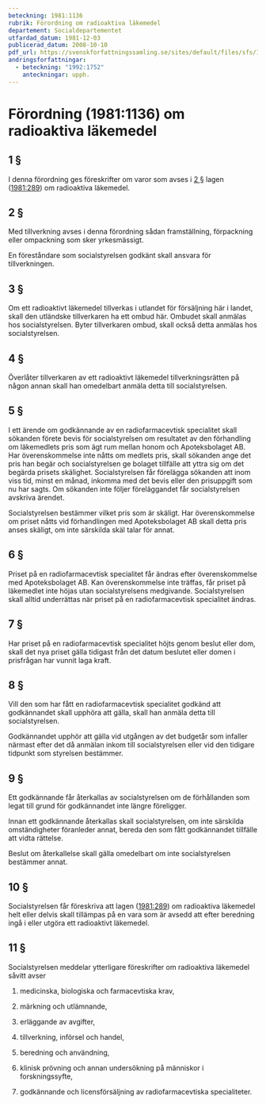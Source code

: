 ```yaml
---
beteckning: 1981:1136
rubrik: Förordning om radioaktiva läkemedel
departement: Socialdepartementet
utfardad_datum: 1981-12-03
publicerad_datum: 2008-10-10
pdf_url: https://svenskforfattningssamling.se/sites/default/files/sfs/1981-12/SFS1981-1136.pdf
andringsforfattningar:
  - beteckning: "1992:1752"
    anteckningar: upph.
---
```


# Förordning (1981:1136) om radioaktiva läkemedel

## 1 §

I denna förordning ges föreskrifter om varor som avses i [2 §](#2) lagen ([1981:289](https://selex.se/eli/sfs/1981/289)) om radioaktiva läkemedel.

## 2 §

Med tillverkning avses i denna förordning sådan framställning, förpackning eller ompackning som sker yrkesmässigt.

En föreståndare som socialstyrelsen godkänt skall ansvara för tillverkningen.

## 3 §

Om ett radioaktivt läkemedel tillverkas i utlandet för försäljning här i landet, skall den utländske tillverkaren ha ett ombud här. Ombudet skall anmälas hos socialstyrelsen. Byter tillverkaren ombud, skall också detta anmälas hos socialstyrelsen.

## 4 §

Överlåter tillverkaren av ett radioaktivt läkemedel tillverkningsrätten på någon annan skall han omedelbart anmäla detta till socialstyrelsen.

## 5 §

I ett ärende om godkännande av en radiofarmacevtisk specialitet skall sökanden förete bevis för socialstyrelsen om resultatet av den förhandling om läkemedlets pris som ägt rum mellan honom och Apoteksbolaget AB. Har överenskommelse inte nåtts om medlets pris, skall sökanden ange det pris han begär och socialstyrelsen ge bolaget tillfälle att yttra sig om det begärda prisets skälighet. Socialstyrelsen får förelägga sökanden att inom viss tid, minst en månad, inkomma med det bevis eller den prisuppgift som nu har sagts. Om sökanden inte följer föreläggandet får socialstyrelsen avskriva ärendet.

Socialstyrelsen bestämmer vilket pris som är skäligt. Har överenskommelse om priset nåtts vid förhandlingen med Apoteksbolaget AB skall detta pris anses skäligt, om inte särskilda skäl talar för annat.

## 6 §

Priset på en radiofarmacevtisk specialitet får ändras efter överenskommelse med Apoteksbolaget AB. Kan överenskommelse inte träffas, får priset på läkemedlet inte höjas utan socialstyrelsens medgivande. Socialstyrelsen skall alltid underrättas när priset på en radiofarmacevtisk specialitet ändras.

## 7 §

Har priset på en radiofarmacevtisk specialitet höjts genom beslut eller dom, skall det nya priset gälla tidigast från det datum beslutet eller domen i prisfrågan har vunnit laga kraft.

## 8 §

Vill den som har fått en radiofarmacevtisk specialitet godkänd att godkännandet skall upphöra att gälla, skall han anmäla detta till socialstyrelsen.

Godkännandet upphör att gälla vid utgången av det budgetår som infaller närmast efter det då anmälan inkom till socialstyrelsen eller vid den tidigare tidpunkt som styrelsen bestämmer.

## 9 §

Ett godkännande får återkallas av socialstyrelsen om de förhållanden som legat till grund för godkännandet inte längre föreligger.

Innan ett godkännande återkallas skall socialstyrelsen, om inte särskilda omständigheter föranleder annat, bereda den som fått godkännandet tillfälle att vidta rättelse.

Beslut om återkallelse skall gälla omedelbart om inte socialstyrelsen bestämmer annat.

## 10 §

Socialstyrelsen får föreskriva att lagen ([1981:289](https://selex.se/eli/sfs/1981/289)) om radioaktiva läkemedel helt eller delvis skall tillämpas på en vara som är avsedd att efter beredning ingå i eller utgöra ett radioaktivt läkemedel.

## 11 §

Socialstyrelsen meddelar ytterligare föreskrifter om radioaktiva läkemedel såvitt avser

1. medicinska, biologiska och farmacevtiska krav,

2. märkning och utlämnande,

3. erläggande av avgifter,

4. tillverkning, införsel och handel,

5. beredning och användning,

6. klinisk prövning och annan undersökning på människor i forskningssyfte,

7. godkännande och licensförsäljning av radiofarmacevtiska specialiteter.